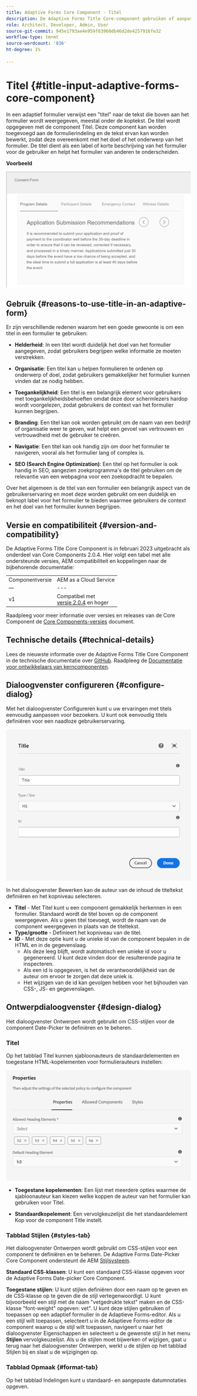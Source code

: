 ```yaml
---
title: Adaptive Forms Core Component - Titel
description: De Adaptive Forms Title Core-component gebruiken of aanpassen.
role: Architect, Developer, Admin, User
source-git-commit: 945e1793ae4e959f83960db46d2de4257916fe32
workflow-type: tm+mt
source-wordcount: '836'
ht-degree: 1%

---
```



# Titel {#title-input-adaptive-forms-core-component}

In een adaptief formulier verwijst een &quot;titel&quot; naar de tekst die boven aan het formulier wordt weergegeven, meestal onder de koptekst. De titel wordt opgegeven met de component Titel. Deze component kan worden toegevoegd aan de formulierindeling en de tekst ervan kan worden bewerkt, zodat deze overeenkomt met het doel of het onderwerp van het formulier. De titel dient als een label of korte beschrijving van het formulier voor de gebruiker en helpt het formulier van anderen te onderscheiden.

**Voorbeeld**

![](/help/adaptive-forms/assets/title.png)

## Gebruik {#reasons-to-use-title-in-an-adaptive-form}

Er zijn verschillende redenen waarom het een goede gewoonte is om een titel in een formulier te gebruiken:

* **Helderheid**: In een titel wordt duidelijk het doel van het formulier aangegeven, zodat gebruikers begrijpen welke informatie ze moeten verstrekken.

* **Organisatie**: Een titel kan u helpen formulieren te ordenen op onderwerp of doel, zodat gebruikers gemakkelijker het formulier kunnen vinden dat ze nodig hebben.

* **Toegankelijkheid**: Een titel is een belangrijk element voor gebruikers met toegankelijkheidsbehoeften omdat deze door schermlezers hardop wordt voorgelezen, zodat gebruikers de context van het formulier kunnen begrijpen.

* **Branding**: Een titel kan ook worden gebruikt om de naam van een bedrijf of organisatie weer te geven, wat helpt een gevoel van vertrouwen en vertrouwdheid met de gebruiker te creëren.

* **Navigatie**: Een titel kan ook handig zijn om door het formulier te navigeren, vooral als het formulier lang of complex is.

* **SEO (Search Engine Optimization)**: Een titel op het formulier is ook handig in SEO, aangezien zoekprogramma&#39;s de titel gebruiken om de relevantie van een webpagina voor een zoekopdracht te bepalen.

Over het algemeen is de titel van een formulier een belangrijk aspect van de gebruikerservaring en moet deze worden gebruikt om een duidelijk en beknopt label voor het formulier te bieden waarmee gebruikers de context en het doel van het formulier kunnen begrijpen.

## Versie en compatibiliteit {#version-and-compatibility}

De Adaptive Forms Title Core Component is in februari 2023 uitgebracht als onderdeel van Core Components 2.0.4. Hier volgt een tabel met alle ondersteunde versies, AEM compatibiliteit en koppelingen naar de bijbehorende documentatie:

|  |  |
|---|---|
| Componentversie | AEM as a Cloud Service |
| — | --- |
| v1 | Compatibel met<br>[versie 2.0.4](/help/versions.md) en hoger | Compatibel | Compatibel |

Raadpleeg voor meer informatie over versies en releases van de Core Component de [Core Components-versies](/help/versions.md) document.

<!-- ## Sample Component Output {#sample-component-output}

To experience the Accordion Component as well as see examples of its configuration options as well as HTML and JSON output, visit the [Component Library](https://adobe.com/go/aem_cmp_library_accordion). -->


## Technische details {#technical-details}

Lees de nieuwste informatie over de Adaptive Forms Title Core Component in de technische documentatie over [GitHub](https://github.com/adobe/aem-core-forms-components/tree/master/ui.af.apps/src/main/content/jcr_root/apps/core/fd/components/form/title/v1/title). Raadpleeg de [Documentatie voor ontwikkelaars van kerncomponenten](/help/developing/overview.md).

## Dialoogvenster configureren {#configure-dialog}

Met het dialoogvenster Configureren kunt u uw ervaringen met titels eenvoudig aanpassen voor bezoekers. U kunt ook eenvoudig titels definiëren voor een naadloze gebruikerservaring.

![Het tabblad Basis](/help/adaptive-forms/assets/title_properties.png)

In het dialoogvenster Bewerken kan de auteur van de inhoud de titeltekst definiëren en het kopniveau selecteren.

* **Titel** - Met Titel kunt u een component gemakkelijk herkennen in een formulier. Standaard wordt de titel boven op de component weergegeven. Als u geen titel toevoegt, wordt de naam van de component weergegeven in plaats van de titeltekst.
* **Type/grootte** - Definieert het kopniveau van de titel.
* **ID** - Met deze optie kunt u de unieke id van de component bepalen in de HTML en in de gegevenslaag.
   * Als deze leeg blijft, wordt automatisch een unieke id voor u gegenereerd. U kunt deze vinden door de resulterende pagina te inspecteren.
   * Als een id is opgegeven, is het de verantwoordelijkheid van de auteur om ervoor te zorgen dat deze uniek is.
   * Het wijzigen van de id kan gevolgen hebben voor het bijhouden van CSS-, JS- en gegevenslagen.

## Ontwerpdialoogvenster {#design-dialog}

Het dialoogvenster Ontwerpen wordt gebruikt om CSS-stijlen voor de component Date-Picker te definiëren en te beheren.

### Titel

Op het tabblad Titel kunnen sjabloonauteurs de standaardelementen en toegestane HTML-kopelementen voor formulierauteurs instellen:

![Titel van dialoogvenster Ontwerp, tabblad](/help/assets/accordion-design-properties.png)

* **Toegestane kopelementen**: Een lijst met meerdere opties waarmee de sjabloonauteur kan kiezen welke koppen de auteur van het formulier kan gebruiken voor Titel.

* **Standaardkopelement**: Een vervolgkeuzelijst die het standaardelement Kop voor de component Title instelt.


### Tabblad Stijlen {#styles-tab}

Het dialoogvenster Ontwerpen wordt gebruikt om CSS-stijlen voor een component te definiëren en te beheren. De Adaptive Forms Date-Picker Core Component ondersteunt de AEM [Stijlsysteem](/help/get-started/authoring.md#component-styling).

**Standaard CSS-klassen**: U kunt een standaard CSS-klasse opgeven voor de Adaptive Forms Date-picker Core Component.

**Toegestane stijlen**: U kunt stijlen definiëren door een naam op te geven en de CSS-klasse op te geven die de stijl vertegenwoordigt. U kunt bijvoorbeeld een stijl met de naam &quot;vetgedrukte tekst&quot; maken en de CSS-klasse &quot;font-weight&quot; opgeven: vet&quot;. U kunt deze stijlen gebruiken of toepassen op een adaptief formulier in de Adaptieve Forms-editor. Als u een stijl wilt toepassen, selecteert u in de Adaptieve Forms-editor de component waarop u de stijl wilt toepassen, navigeert u naar het dialoogvenster Eigenschappen en selecteert u de gewenste stijl in het menu **Stijlen** vervolgkeuzelijst. Als u de stijlen moet bijwerken of wijzigen, gaat u terug naar het dialoogvenster Ontwerpen, werkt u de stijlen op het tabblad Stijlen bij en slaat u de wijzigingen op.

### Tabblad Opmaak {#format-tab}

Op het tabblad Indelingen kunt u standaard- en aangepaste datumnotaties opgeven.

